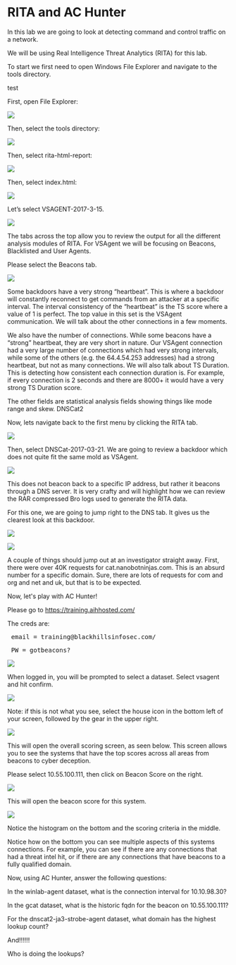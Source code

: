 

# RITA and AC Hunter

In this lab we are going to look at detecting command and control traffic on a network.

We will be using Real Intelligence Threat Analytics (RITA) for this lab.

To start we first need to open Windows File Explorer and navigate to the tools directory.


test 


First, open File Explorer:

![](attachments/OpeningFileExplorer.png)

Then, select the tools directory:

![](attachments/rita_navintrolabs.png)

Then, select rita-html-report:

![](attachments/rita_navhtmlreport.png)

Then, select index.html:

![](attachments/rita_navindex.png)

Let’s select VSAGENT-2017-3-15.

![](attachments/rita_vsagent.png)

The tabs across the top allow you to review the output for all the different analysis modules of RITA.
For VSAgent we will be focusing on Beacons, Blacklisted and User Agents.

Please select the Beacons tab.

![](attachments/rita_beaconview.png)

Some backdoors have a very strong “heartbeat”. This is where a backdoor will constantly reconnect to get commands from an attacker at a specific interval. The interval consistency of the “heartbeat” is the TS score where a value of 1 is perfect. The top value in this set is the VSAgent communication. We will talk about the other connections in a few moments.

We also have the number of connections. While some beacons have a “strong” heartbeat, they are very short in nature. Our VSAgent connection had a very large number of connections which had very strong intervals, while some of the others (e.g. the 64.4.54.253 addresses) had a strong heartbeat, but not as many connections. We will also talk about TS Duration. This is detecting how consistent each connection duration is. For example, if every connection is 2 seconds and there are 8000+ it would have a very strong TS Duration score.

The other fields are statistical analysis fields showing things like mode range and skew.
DNSCat2

Now, lets navigate back to the first menu by clicking the RITA tab. 

![](attachments/rita_rita.png)

Then, select DNSCat-2017-03-21. We are going to review a backdoor which does not quite fit the same mold as VSAgent.

![](attachments/rita_dnscat.png)

This does not beacon back to a specific IP address, but rather it beacons through a DNS server. It is very crafty and will highlight how we can review the RAR compressed Bro logs used to generate the RITA data.

For this one, we are going to jump right to the DNS tab. It gives us the clearest look at this backdoor.

![](attachments/rita_dns.png)

![](attachments/rita_dnsview.png)

A couple of things should jump out at an investigator straight away. First, there were over 40K requests for cat.nanobotninjas.com. This is an absurd number for a specific domain. Sure, there are lots of requests for com and org and net and uk, but that is to be expected.

Now, let's play with AC Hunter!

Please go to https://training.aihhosted.com/

The creds are:

<pre> email = training@blackhillsinfosec.com/ </pre>

<pre> PW = gotbeacons? </pre>

![](attachments/rita_achunterlogin.png)

When logged in, you will be prompted to select a dataset. 
Select vsagent and hit confirm.

![](attachments/rita_datasetselection.png)

Note: if this is not what you see, select the house icon in the bottom left of your screen, followed by the gear in the upper right.

![](attachments/rita_wrongplace.png)

This will open the overall scoring screen, as seen below. This screen allows you to see the systems that have the top scores across all areas from beacons to cyber deception.

Please select 10.55.100.111, then click on Beacon Score on the right.

![](attachments/rita_selectingbeacon.png)

This will open the beacon score for this system.

![](attachments/rita_beaconscore.png)

Notice the histogram on the bottom and the scoring criteria in the middle. 

Notice how on the bottom you can see multiple aspects of this systems connections.  For example, you can see if there are any connections that had a threat intel hit, or if there are any connections that have beacons to a fully qualified domain.

Now, using AC Hunter, answer the following questions:

In the winlab-agent dataset, what is the connection interval for 10.10.98.30?

In the gcat dataset, what is the historic fqdn for the beacon on 10.55.100.111?

For the dnscat2-ja3-strobe-agent dataset, what domain has the highest lookup count?

And!!!!!!

Who is doing the lookups?

